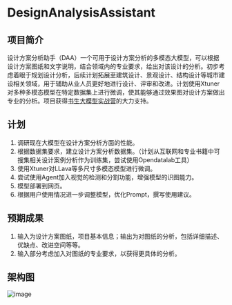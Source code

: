 # DesignAnalysisAssistant
## 项目简介
设计方案分析助手（DAA）一个可用于设计方案分析的多模态大模型，可以根据设计方案图纸和文字说明，结合领域内的专业要求，给出对该设计的分析。初步考虑着眼于规划设计分析，后续计划拓展至建筑设计、景观设计、结构设计等城市建设相关领域，用于辅助从业人员更好地进行设计、评审和改进。计划使用Xtuner对多种多模态模型在特定数据集上进行微调，使其能够通过效果图对设计方案做出专业的分析。项目获得[书生大模型实战营](https://github.com/InternLM/Tutorial)的大力支持。

## 计划
1. 调研现在大模型在设计方案分析方面的性能。
2. 根据数据集要求，建立设计方案分析数据集。（计划从互联网和专业书籍中可搜集相关设计案例分析作为训练集，尝试使用Opendatalab工具）
3. 使用Xtuner对LLava等多尺寸多模态模型进行微调。
4. 尝试使用Agent加入视觉的检测和分割功能，增强模型的识图能力。
5. 模型部署到网页。
6. 根据用户使用情况进一步调整模型，优化Prompt，撰写使用建议。

## 预期成果
1. 输入为设计方案图纸，项目基本信息；输出为对图纸的分析，包括详细描述、优缺点、改进空间等等。
2. 输入部分考虑加入对图纸的专业要求，以获得更具体的分析。

## 架构图
![image](https://github.com/user-attachments/assets/2b3df9fb-b9c0-49fb-b433-781fc1156a72)

